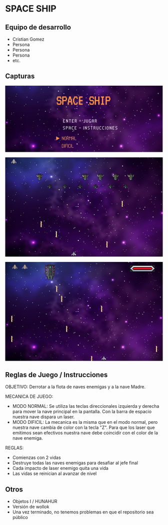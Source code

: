 # SPACE SHIP

## Equipo de desarrollo

- Cristian Gomez
- Persona
- Persona
- Persona
- etc.

## Capturas

![pantalla principal](https://github.com/obj1-unahur-2024s1/TPGameIntegrador-random/blob/master/image/principalRM.png)

![juego](https://github.com/obj1-unahur-2024s1/TPGameIntegrador-random/blob/master/image/juegoRM.png)

![jefe](https://github.com/obj1-unahur-2024s1/TPGameIntegrador-random/blob/master/image/jefeRM.png)

## Reglas de Juego / Instrucciones

OBJETIVO: Derrotar a la flota de naves enemigas y a la nave Madre.

MECANICA DE JUEGO:

- MODO NORMAL: Se utiliza las teclas direccionales izquierda y derecha para mover la nave principal en la pantalla. Con la barra de espacio nuestra nave dispara un laser.
- MODO DIFICIL: La mecanica es la misma que en el modo normal, pero nuestra nave cambia de color con la tecla "Z". Para que los laser que emitimos sean efectivos nuestra nave debe coincidir con el color de la nave enemiga.

REGLAS:

- Comienzas con 2 vidas
- Destruye todas las naves enemigas para desafiar al jefe final
- Cada impacto de laser enemigo quita una vida
- Las vidas se reinician al avanzar de nivel

## Otros

- Objetos I / HUNAHUR
- Versión de wollok
- Una vez terminado, no tenemos problemas en que el repositorio sea público

